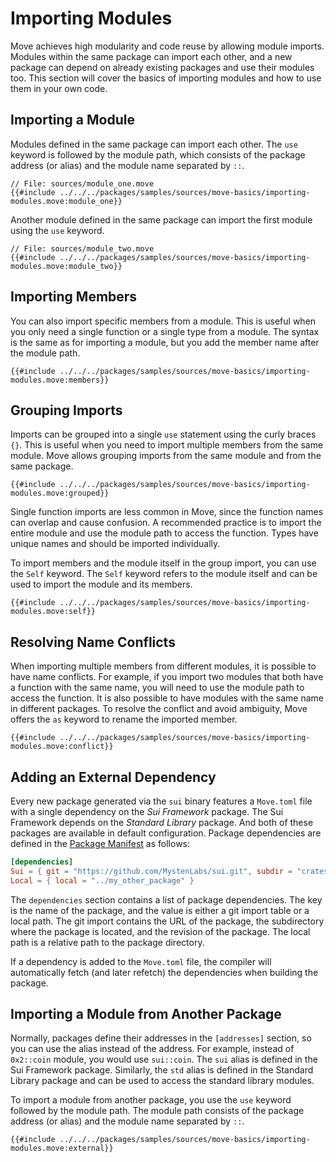 # Importing Modules

<!--
    TODO: create a better example for:
        1. Importing a module in general
        2. Importing a member
        3. Importing multiple members
        4. Grouping imports
        5. Self keyword for groups
-->

<!--

Goals:
    - Show the import syntax
    - Local dependencies
    - External dependencies
    - Importing modules from other packages

 -->

Move achieves high modularity and code reuse by allowing module imports. Modules within the same package can import each other, and a new package can depend on already existing packages and use their modules too. This section will cover the basics of importing modules and how to use them in your own code.

## Importing a Module

Modules defined in the same package can import each other. The `use` keyword is followed by the module path, which consists of the package address (or alias) and the module name separated by `::`.

```move
// File: sources/module_one.move
{{#include ../../../packages/samples/sources/move-basics/importing-modules.move:module_one}}
```

Another module defined in the same package can import the first module using the `use` keyword.

```move
// File: sources/module_two.move
{{#include ../../../packages/samples/sources/move-basics/importing-modules.move:module_two}}
```

## Importing Members

You can also import specific members from a module. This is useful when you only need a single function or a single type from a module. The syntax is the same as for importing a module, but you add the member name after the module path.

```move
{{#include ../../../packages/samples/sources/move-basics/importing-modules.move:members}}
```

## Grouping Imports

Imports can be grouped into a single `use` statement using the curly braces `{}`. This is useful when you need to import multiple members from the same module. Move allows grouping imports from the same module and from the same package.

```move
{{#include ../../../packages/samples/sources/move-basics/importing-modules.move:grouped}}
```

Single function imports are less common in Move, since the function names can overlap and cause confusion. A recommended practice is to import the entire module and use the module path to access the function. Types have unique names and should be imported individually.

To import members and the module itself in the group import, you can use the `Self` keyword. The `Self` keyword refers to the module itself and can be used to import the module and its members.

```move
{{#include ../../../packages/samples/sources/move-basics/importing-modules.move:self}}
```

## Resolving Name Conflicts

When importing multiple members from different modules, it is possible to have name conflicts. For example, if you import two modules that both have a function with the same name, you will need to use the module path to access the function. It is also possible to have modules with the same name in different packages. To resolve the conflict and avoid ambiguity, Move offers the `as` keyword to rename the imported member.

```move
{{#include ../../../packages/samples/sources/move-basics/importing-modules.move:conflict}}
```

## Adding an External Dependency

Every new package generated via the `sui` binary features a `Move.toml` file with a single dependency on the _Sui Framework_ package. The Sui Framework depends on the _Standard Library_ package. And both of these packages are available in default configuration. Package dependencies are defined in the [Package Manifest](./../concepts/manifest.md) as follows:

```toml
[dependencies]
Sui = { git = "https://github.com/MystenLabs/sui.git", subdir = "crates/sui-framework/packages/sui-framework", rev = "framework/testnet" }
Local = { local = "../my_other_package" }
```

The `dependencies` section contains a list of package dependencies. The key is the name of the package, and the value is either a git import table or a local path. The git import contains the URL of the package, the subdirectory where the package is located, and the revision of the package. The local path is a relative path to the package directory.

If a dependency is added to the `Move.toml` file, the compiler will automatically fetch (and later refetch) the dependencies when building the package.

## Importing a Module from Another Package

Normally, packages define their addresses in the `[addresses]` section, so you can use the alias instead of the address. For example, instead of `0x2::coin` module, you would use `sui::coin`. The `sui` alias is defined in the Sui Framework package. Similarly, the `std` alias is defined in the Standard Library package and can be used to access the standard library modules.

To import a module from another package, you use the `use` keyword followed by the module path. The module path consists of the package address (or alias) and the module name separated by `::`.

```move
{{#include ../../../packages/samples/sources/move-basics/importing-modules.move:external}}
```
